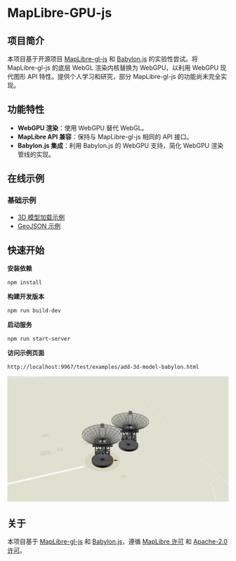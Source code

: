 # MapLibre-GPU-js

## 项目简介
本项目基于开源项目 [MapLibre-gl-js](https://github.com/maplibre/maplibre-gl-js) 和 [Babylon.js](https://www.babylonjs.com/) 的实验性尝试。将 MapLibre-gl-js 的底层 WebGL 渲染内核替换为 WebGPU，以利用 WebGPU 现代图形 API 特性。提供个人学习和研究，部分 MapLibre-gl-js 的功能尚未完全实现。

## 功能特性
- **WebGPU 渲染**：使用 WebGPU 替代 WebGL。
- **MapLibre API 兼容**：保持与 MapLibre-gl-js 相同的 API 接口。
- **Babylon.js 集成**：利用 Babylon.js 的 WebGPU 支持，简化 WebGPU 渲染管线的实现。

## 在线示例

### 基础示例
- [3D 模型加载示例](
https://jh2025369.github.io/maplibre-gpu-js/test/examples/add-3d-model-babylon.html)
- [GeoJSON 示例](
https://jh2025369.github.io/maplibre-gpu-js/test/examples/geojson-line.html)

## 快速开始
**安装依赖**
```
npm install
```
**构建开发版本**
```
npm run build-dev
```
**启动服务**
```
npm run start-server
```
**访问示例页面**
```
http://localhost:9967/test/examples/add-3d-model-babylon.html
```
![3D Model Example](test/examples/images/add-3d-model-babylon.png)

## 关于
本项目基于 [MapLibre-gl-js](https://github.com/maplibre/maplibre-gl-js) 和 [Babylon.js](https://www.babylonjs.com/)，遵循 [MapLibre 许可](LICENSE.txt) 和 [Apache-2.0 许可](license.md)。
